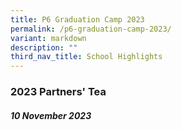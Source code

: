 ```yaml
---
title: P6 Graduation Camp 2023
permalink: /p6-graduation-camp-2023/
variant: markdown
description: ""
third_nav_title: School Highlights
---
```

### 2023 Partners' Tea 

##### 10 November 2023
